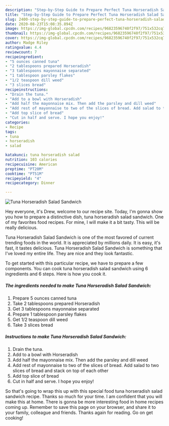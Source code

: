 ```yaml
---
description: "Step-by-Step Guide to Prepare Perfect Tuna Horseradish Salad Sandwich"
title: "Step-by-Step Guide to Prepare Perfect Tuna Horseradish Salad Sandwich"
slug: 2400-step-by-step-guide-to-prepare-perfect-tuna-horseradish-salad-sandwich
date: 2020-08-23T15:08:35.894Z
image: https://img-global.cpcdn.com/recipes/96823596740f2f97/751x532cq70/tuna-horseradish-salad-sandwich-recipe-main-photo.jpg
thumbnail: https://img-global.cpcdn.com/recipes/96823596740f2f97/751x532cq70/tuna-horseradish-salad-sandwich-recipe-main-photo.jpg
cover: https://img-global.cpcdn.com/recipes/96823596740f2f97/751x532cq70/tuna-horseradish-salad-sandwich-recipe-main-photo.jpg
author: Madge Riley
ratingvalue: 4.4
reviewcount: 7
recipeingredient:
- "5 ounces canned tuna"
- "2 tablespoons prepared Horseradish"
- "3 tablespoons mayonnaise separated"
- "1 tablespoon parsley flakes"
- "1/2 teaspoon dill weed"
- "3 slices bread"
recipeinstructions:
- "Drain the tuna."
- "Add to a bowl with Horseradish"
- "Add half the mayonnaise mix. Then add the parsley and dill weed"
- "Add rest of mayonnaise to two of the slices of bread. Add salad to two slices of bread and stack on top of each other"
- "Add top slice of bread"
- "Cut in half and serve. I hope you enjoy!"
categories:
- Recipe
tags:
- tuna
- horseradish
- salad

katakunci: tuna horseradish salad 
nutrition: 103 calories
recipecuisine: American
preptime: "PT20M"
cooktime: "PT51M"
recipeyield: "4"
recipecategory: Dinner

---
```



![Tuna Horseradish Salad Sandwich](https://img-global.cpcdn.com/recipes/96823596740f2f97/751x532cq70/tuna-horseradish-salad-sandwich-recipe-main-photo.jpg)

Hey everyone, it's Drew, welcome to our recipe site. Today, I'm gonna show you how to prepare a distinctive dish, tuna horseradish salad sandwich. One of my favorites food recipes. For mine, I will make it a bit tasty. This will be really delicious.

Tuna Horseradish Salad Sandwich is one of the most favored of current trending foods in the world. It is appreciated by millions daily. It is easy, it's fast, it tastes delicious. Tuna Horseradish Salad Sandwich is something that I've loved my entire life. They are nice and they look fantastic.




To get started with this particular recipe, we have to prepare a few components. You can cook tuna horseradish salad sandwich using 6 ingredients and 6 steps. Here is how you cook it.

<!--inarticleads1-->

##### The ingredients needed to make Tuna Horseradish Salad Sandwich:

1. Prepare 5 ounces canned tuna
1. Take 2 tablespoons prepared Horseradish
1. Get 3 tablespoons mayonnaise separated
1. Prepare 1 tablespoon parsley flakes
1. Get 1/2 teaspoon dill weed
1. Take 3 slices bread




<!--inarticleads2-->

##### Instructions to make Tuna Horseradish Salad Sandwich:

1. Drain the tuna.
1. Add to a bowl with Horseradish
1. Add half the mayonnaise mix. Then add the parsley and dill weed
1. Add rest of mayonnaise to two of the slices of bread. Add salad to two slices of bread and stack on top of each other
1. Add top slice of bread
1. Cut in half and serve. I hope you enjoy!




So that's going to wrap this up with this special food tuna horseradish salad sandwich recipe. Thanks so much for your time. I am confident that you will make this at home. There is gonna be more interesting food in home recipes coming up. Remember to save this page on your browser, and share it to your family, colleague and friends. Thanks again for reading. Go on get cooking!
